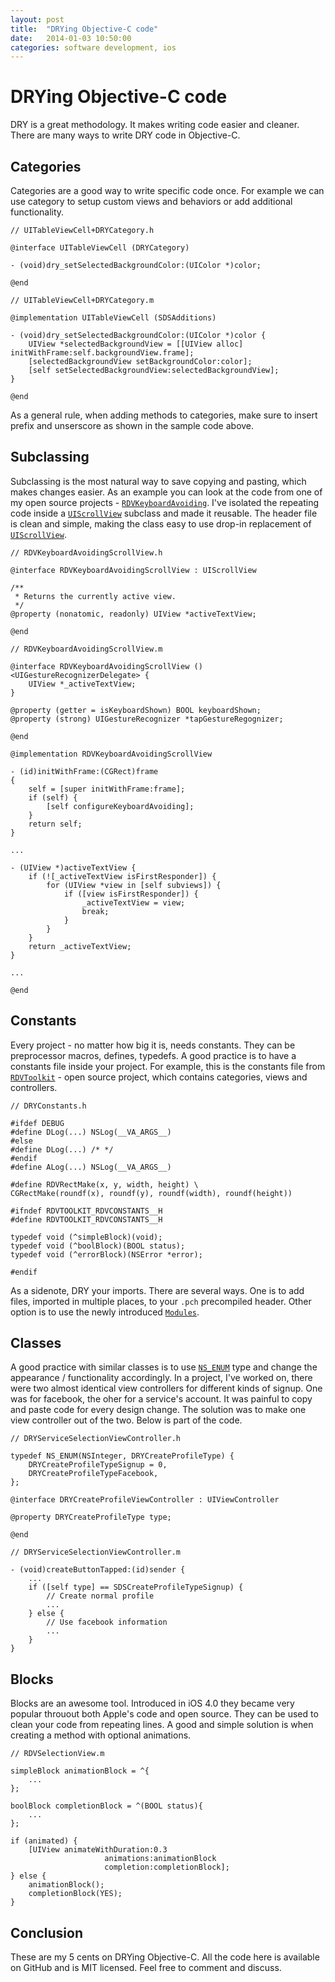 ```yaml
---
layout: post
title:  "DRYing Objective-C code"
date:   2014-01-03 10:50:00
categories: software development, ios
---
```


# DRYing Objective-C code

DRY is a great methodology. It makes writing code easier and cleaner. There are many ways to write DRY code in Objective-C.

## Categories

Categories are a good way to write specific code once. For example we can use category to setup custom views and behaviors or add additional functionality.

```
// UITableViewCell+DRYCategory.h

@interface UITableViewCell (DRYCategory)

- (void)dry_setSelectedBackgroundColor:(UIColor *)color;

@end

// UITableViewCell+DRYCategory.m

@implementation UITableViewCell (SDSAdditions)

- (void)dry_setSelectedBackgroundColor:(UIColor *)color {
    UIView *selectedBackgroundView = [[UIView alloc] initWithFrame:self.backgroundView.frame];
    [selectedBackgroundView setBackgroundColor:color];
    [self setSelectedBackgroundView:selectedBackgroundView];
}

@end
```
As a general rule, when adding methods to categories, make sure to insert prefix and unserscore as shown in the sample code above.

## Subclassing

Subclassing is the most natural way to save copying and pasting, which makes changes easier. As an example you can look at the code from one of my open source projects - [`RDVKeyboardAvoiding`](https//github.com/robbdimitrov/RDVKeyboardAvoiding). I've isolated the repeating code inside a [`UIScrollView`](https://developer.apple.com/library/ios/documentation/UIKit/Reference/UIScrollView_Class/Reference/UIScrollView.html) subclass and made it reusable. The header file is clean and simple, making the class easy to use drop-in replacement of [`UIScrollView`](https://developer.apple.com/library/ios/documentation/UIKit/Reference/UIScrollView_Class/Reference/UIScrollView.html).

```
// RDVKeyboardAvoidingScrollView.h

@interface RDVKeyboardAvoidingScrollView : UIScrollView

/**
 * Returns the currently active view.
 */
@property (nonatomic, readonly) UIView *activeTextView;

@end

// RDVKeyboardAvoidingScrollView.m

@interface RDVKeyboardAvoidingScrollView () <UIGestureRecognizerDelegate> {
    UIView *_activeTextView;
}

@property (getter = isKeyboardShown) BOOL keyboardShown;
@property (strong) UIGestureRecognizer *tapGestureRegognizer;

@end

@implementation RDVKeyboardAvoidingScrollView

- (id)initWithFrame:(CGRect)frame
{
    self = [super initWithFrame:frame];
    if (self) {
        [self configureKeyboardAvoiding];
    }
    return self;
}

...

- (UIView *)activeTextView {
    if (![_activeTextView isFirstResponder]) {
        for (UIView *view in [self subviews]) {
            if ([view isFirstResponder]) {
                _activeTextView = view;
                break;
            }
        }
    }
    return _activeTextView;
}

...

@end
```

## Constants

Every project - no matter how big it is, needs constants. They can be preprocessor macros, defines, typedefs. A good practice is to have a constants file inside your project. For example, this is the constants file from [`RDVToolkit`](https://github.com/robbdimitrov/RDVToolkit) - open source project, which contains categories, views and controllers.

```
// DRYConstants.h

#ifdef DEBUG
#define DLog(...) NSLog(__VA_ARGS__)
#else
#define DLog(...) /* */
#endif
#define ALog(...) NSLog(__VA_ARGS__)

#define RDVRectMake(x, y, width, height) \
CGRectMake(roundf(x), roundf(y), roundf(width), roundf(height))

#ifndef RDVTOOLKIT_RDVCONSTANTS__H
#define RDVTOOLKIT_RDVCONSTANTS__H

typedef void (^simpleBlock)(void);
typedef void (^boolBlock)(BOOL status);
typedef void (^errorBlock)(NSError *error);

#endif
```

As a sidenote, DRY your imports. There are several ways. One is to add files, imported in multiple places, to your `.pch` precompiled header. Other option is to use the newly introduced [`Modules`](http://stackoverflow.com/questions/18947516/import-vs-import-ios-7).

## Classes

A good practice with similar classes is to use [`NS_ENUM`](http://nshipster.com/ns_enum-ns_options/) type and change the appearance / functionality accordingly. In a project, I've worked on, there were two almost identical view controllers for different kinds of signup. One was for facebook, the oher for a service's account. It was painful to copy and paste code for every design change. The solution was to make one view controller out of the two. Below is part of the code.

```
// DRYServiceSelectionViewController.h

typedef NS_ENUM(NSInteger, DRYCreateProfileType) {
    DRYCreateProfileTypeSignup = 0,
    DRYCreateProfileTypeFacebook,
};

@interface DRYCreateProfileViewController : UIViewController

@property DRYCreateProfileType type;

@end

// DRYServiceSelectionViewController.m

- (void)createButtonTapped:(id)sender {
	...
	if ([self type] == SDSCreateProfileTypeSignup) {
    	// Create normal profile
    	...
    } else {
       	// Use facebook information
       	...
    }
}
```

## Blocks

Blocks are an awesome tool. Introduced in iOS 4.0 they became very popular throuout both Apple's code and open source. They can be used to clean your code from repeating lines. A good and simple solution is when creating a method with optional animations.

```
// RDVSelectionView.m

simpleBlock animationBlock = ^{
	...
};

boolBlock completionBlock = ^(BOOL status){
	...
};

if (animated) {
	[UIView animateWithDuration:0.3
              		 animations:animationBlock
               		 completion:completionBlock];
} else {
	animationBlock();
	completionBlock(YES);
}
```

## Conclusion

These are my 5 cents on DRYing Objective-C. All the code here is available on GitHub and is MIT licensed. Feel free to comment and discuss.